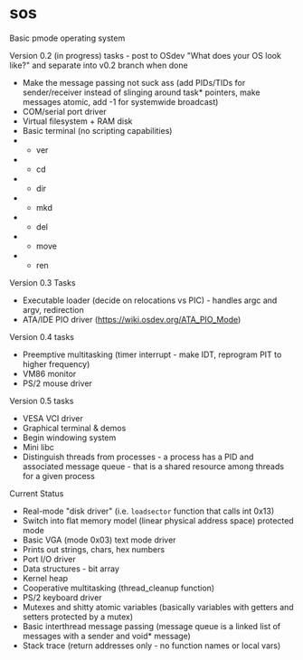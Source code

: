 # sos
Basic pmode operating system

Version 0.2 (in progress) tasks - post to OSdev "What does your OS look like?" and separate into v0.2 branch when done
* Make the message passing not suck ass (add PIDs/TIDs for sender/receiver instead of slinging around task* pointers, make messages atomic, add -1 for systemwide broadcast)
* COM/serial port driver
* Virtual filesystem + RAM disk
* Basic terminal (no scripting capabilities)
* * ver
* * cd
* * dir
* * mkd
* * del
* * move
* * ren

Version 0.3 Tasks
- Executable loader (decide on relocations vs PIC) - handles argc and argv, redirection
- ATA/IDE PIO driver (https://wiki.osdev.org/ATA_PIO_Mode)

Version 0.4 tasks
* Preemptive multitasking (timer interrupt - make IDT, reprogram PIT to higher frequency)
* VM86 monitor
* PS/2 mouse driver

Version 0.5 tasks
* VESA VCI driver
* Graphical terminal & demos
* Begin windowing system
* Mini libc
* Distinguish threads from processes - a process has a PID and associated message queue - that is a shared resource among threads for a given process

Current Status
* Real-mode "disk driver" (i.e. `loadsector` function that calls int 0x13)
* Switch into flat memory model (linear physical address space) protected mode
* Basic VGA (mode 0x03) text mode driver
* Prints out strings, chars, hex numbers
* Port I/O driver
* Data structures - bit array
* Kernel heap
* Cooperative multitasking (thread_cleanup function)
* PS/2 keyboard driver
* Mutexes and shitty atomic variables (basically variables with getters and setters protected by a mutex)
* Basic interthread message passing (message queue is a linked list of messages with a sender and void* message)
* Stack trace (return addresses only - no function names or local vars)
